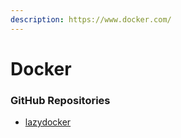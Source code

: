 ```yaml
---
description: https://www.docker.com/
---
```


# Docker

### GitHub Repositories

* [lazydocker](https://github.com/jesseduffield/lazydocker)

